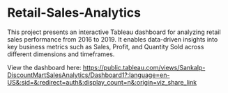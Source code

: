 # Retail-Sales-Analytics
This project presents an interactive Tableau dashboard for analyzing retail sales performance from 2016 to 2019. It enables data-driven insights into key business metrics such as Sales, Profit, and Quantity Sold across different dimensions and timeframes.


View the dashboard here: https://public.tableau.com/views/Sankalp-DiscountMartSalesAnalytics/Dashboard1?:language=en-US&:sid=&:redirect=auth&:display_count=n&:origin=viz_share_link
